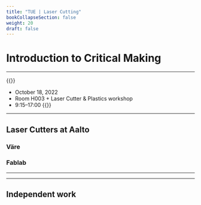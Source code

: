 ```yaml
---
title: "TUE | Laser Cutting"
bookCollapseSection: false
weight: 20
draft: false
---
```


# Introduction to Critical Making

---

{{<hint info>}}
- October 18, 2022
- Room H003 + Laser Cutter & Plastics workshop
- 9:15–17:00
{{</hint>}}

---

## Laser Cutters at Aalto

### Väre

### Fablab

---


---

## Independent work

